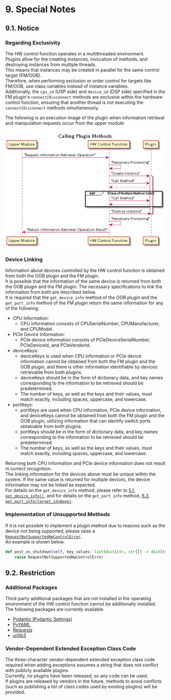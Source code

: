 # 9. Special Notes

## 9.1. Notice

### Regarding Exclusivity

The HW control function operates in a multithreaded environment.  
Plugins allow for the creating instances, invocation of methods, and destroying instances from multiple threads.  
This means that instances may be created in parallel for the same control target (FM/OOB).  
Therefore, when performing exclusion or order control for targets like FM/OOB, use class variables instead of instance variables.  
Additionally, the `cpu_id` (USP side) and `device_id` (DSP side) specified in the FM plugin's `connect`/`disconnect` methods are exclusive within the hardware control function, ensuring that another thread is not executing the `connect`/`disconnect` methods simultaneously.  

The following is an execution image of the plugin when information retrieval and manipulation requests occur from the upper module:  

![Calling Plugin Methods](images/09_calling_plugin_methods.png)

### Device Linking

Information about devices controlled by the HW control function is obtained from both the OOB plugin and the FM plugin.  
It is possible that the information of the same device is returned from both the OOB plugin and the FM plugin.
The necessary specifications to link the information from both are described below.  
It is required that the `get_device_info` method of the OOB plugin and the `get_port_info` method of the FM plugin return the same information for any of the following:

- CPU Information:
  - CPU information consists of CPUSerialNumber, CPUManufacturer, and CPUModel.
- PCIe Device Information:
  - PCIe device information consists of PCIeDeviceSerialNumber, PCIeDeviceId, and PCIeVendorId.
- deviceKeys:
  - deviceKeys is used when CPU information or PCIe device information cannot be obtained from both the FM plugin and the OOB plugin, and there is other information identifiable by devices retrievable from both plugins.
  - deviceKeys should be in the form of dictionary data, and key names corresponding to the information to be retrieved should be predetermined.
  - The number of keys, as well as the keys and their values, must match exactly, including spaces, uppercase, and lowercase.
- portKeys:
  - portKeys are used when CPU information, PCIe device information, and deviceKeys cannot be obtained from both the FM plugin and the OOB plugin, utilizing information that can identify switch ports obtainable from both plugins.
  - portKeys should be in the form of dictionary data, and key names corresponding to the information to be retrieved should be predetermined.
  - The number of keys, as well as the keys and their values, must match exactly, including spaces, uppercase, and lowercase.

Returning both CPU information and PCIe device information does not result in correct recognition.  
The linking information for the devices above must be unique within the system.
If the same value is returned for multiple devices, the device information may not be linked as expected.  
For details on the `get_device_info` method, please refer to 
[5.1. `get_device_info()`](05_Implementing_OOB_plugins.md#51-get_device_info),
and for details on the `get_port_info` method, 
[6.3. `get_port_info(target_id=None)`](06_Implementing_FM_plugins.md#63-get_port_infotarget_idnone).  

### Implementation of Unsupported Methods

If it is not possible to implement a plugin method due to reasons such as the device not being supported, please raise a [`RequestNotSupportedHwControlError`](07_Handling_Exceptions.md#72-defined-exceptions).  
An example is shown below.

``` python
def post_os_shutdown(self, key_values: list[dict[str, str]]) -> dict[str, list[dict]]:
    raise RequestNotSupportedHwControlError
```

## 9.2. Restriction

### Additional Packages

Third-party additional packages that are not installed in the operating environment of the HW control function cannot be additionally installed.  
The following packages are currently available.

- [Pydantic (Pydantic Settings)](https://docs.pydantic.dev/latest/)
- [PyYAML](https://pyyaml.org/wiki/PyYAMLDocumentation)
- [Requests](https://docs.python-requests.org/en/latest/index.html)
- [urllib3](https://urllib3.readthedocs.io/en/stable/)

### Vendor-Dependent Extended Exception Class Code

The three-character vendor-dependent extended exception class code required when adding exceptions assumes a string that does not conflict with publicly available plugins.  
Currently, no plugins have been released, so any code can be used.  
If plugins are released by vendors in the future, methods to avoid conflicts (such as publishing a list of class codes used by existing plugins) will be provided.  
